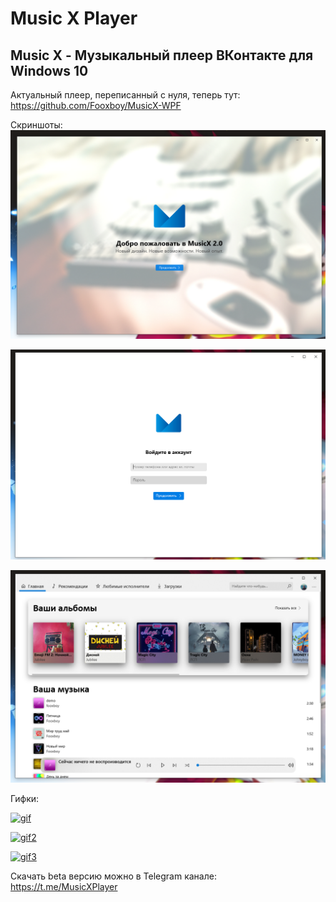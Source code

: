 # Music X Player
## **Music X - Музыкальный плеер ВКонтакте для Windows 10**

Актуальный плеер, переписанный с нуля, теперь тут: https://github.com/Fooxboy/MusicX-WPF

Скриншоты:
[![Стартовый экран](https://raw.githubusercontent.com/Fooxboy/Fooxboy.github.io/master/img/musicXHello.png "Стартовый экран")](https://raw.githubusercontent.com/Fooxboy/Fooxboy.github.io/master/img/musicXHello.png "Стартовый экран")

[![Авторизация](https://raw.githubusercontent.com/Fooxboy/Fooxboy.github.io/master/img/musicXAuth.png "Авторизация")](https://raw.githubusercontent.com/Fooxboy/Fooxboy.github.io/master/img/musicXAuth.png "Авторизация")

[![Стартовый экран](https://raw.githubusercontent.com/Fooxboy/Fooxboy.github.io/master/img/musicXHomeScreen.png "Стартовый экран")](https://raw.githubusercontent.com/Fooxboy/Fooxboy.github.io/master/img/musicXHomeScreen.png "Стартовый экран")

Гифки:

[![gif](https://raw.githubusercontent.com/Fooxboy/Fooxboy.github.io/master/img/1.gif "gif")](https://raw.githubusercontent.com/Fooxboy/Fooxboy.github.io/master/img/1.gif "gif")

[![gif2](https://raw.githubusercontent.com/Fooxboy/Fooxboy.github.io/master/img/2.gif "gif2")](https://raw.githubusercontent.com/Fooxboy/Fooxboy.github.io/master/img/2.gif "gif2")

[![gif3](https://raw.githubusercontent.com/Fooxboy/Fooxboy.github.io/master/img/3_2.gif "gif3")](https://raw.githubusercontent.com/Fooxboy/Fooxboy.github.io/master/img/3_2.gif "gif3")

Скачать beta версию можно в Telegram канале: https://t.me/MusicXPlayer
